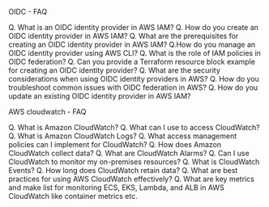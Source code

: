 OIDC - FAQ

Q. What is an OIDC identity provider in AWS IAM?
Q. How do you create an OIDC identity provider in AWS IAM?
Q. What are the prerequisites for creating an OIDC identity provider in AWS IAM?
Q.How do you manage an OIDC identity provider using AWS CLI?
Q. What is the role of IAM policies in OIDC federation?
Q. Can you provide a Terraform resource block example for creating an OIDC identity provider?
Q. What are the security considerations when using OIDC identity providers in AWS?
Q. How do you troubleshoot common issues with OIDC federation in AWS?
Q. How do you update an existing OIDC identity provider in AWS IAM?

AWS cloudwatch - FAQ

Q. What is Amazon CloudWatch?
Q. What can I use to access CloudWatch?
Q. What is Amazon CloudWatch Logs?
Q. What access management policies can I implement for CloudWatch?
Q. How does Amazon CloudWatch collect data?
Q. What are CloudWatch Alarms?
Q. Can I use CloudWatch to monitor my on-premises resources?
Q. What is CloudWatch Events?
Q. How long does CloudWatch retain data?
Q. What are best practices for using AWS CloudWatch effectively?
Q. What are key metrics and make list for monitoring ECS, EKS, Lambda, and ALB in AWS CloudWatch like container metrics etc.
